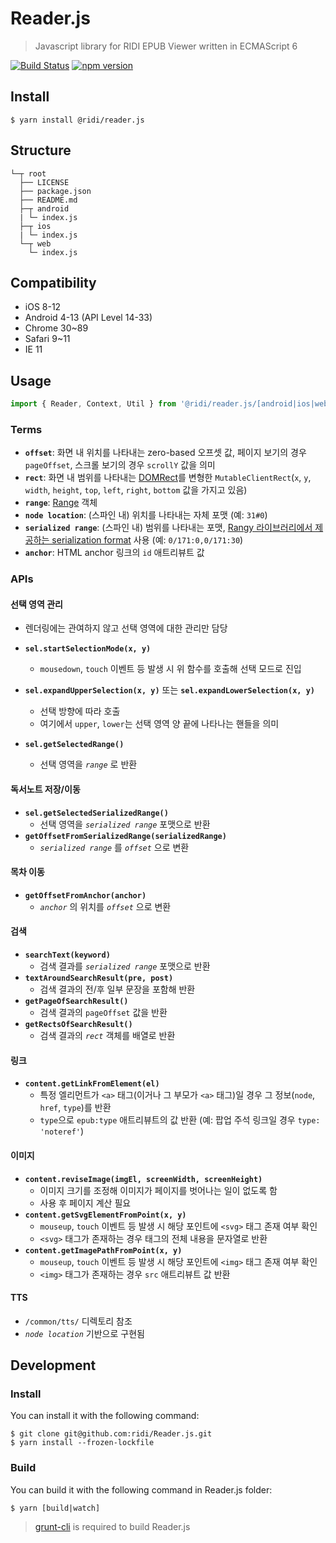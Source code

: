 # Reader.js

> Javascript library for RIDI EPUB Viewer written in ECMAScript 6

[![Build Status](https://travis-ci.com/ridi/Reader.js.svg?branch=master)](https://travis-ci.com/ridi/Reader.js)
[![npm version](https://badge.fury.io/js/%40ridi%2Freader.js.svg)](https://badge.fury.io/js/%40ridi%2Freader.js)

## Install

```
$ yarn install @ridi/reader.js
```

## Structure

```
└─┬ root
  ├── LICENSE
  ├── package.json
  ├── README.md
  ├─┬ android
  | └─ index.js
  ├─┬ ios
  | └─ index.js
  └─┬ web
    └─ index.js
```

## Compatibility

- iOS 8-12
- Android 4-13 (API Level 14-33)
- Chrome 30~89
- Safari 9~11
- IE 11

## Usage

```js
import { Reader, Context, Util } from '@ridi/reader.js/[android|ios|web]';
```

### Terms

- **`offset`**: 화면 내 위치를 나타내는 zero-based 오프셋 값, 페이지 보기의 경우 `pageOffset`, 스크롤 보기의 경우 `scrollY` 값을 의미
- **`rect`**: 화면 내 범위를 나타내는 [DOMRect](https://developer.mozilla.org/en-US/docs/Web/API/DOMRect)를 변형한 `MutableClientRect`(`x`, `y`, `width`, `height`, `top`, `left`, `right`, `bottom` 값을 가지고 있음)
- **`range`**: [Range](https://developer.mozilla.org/ko/docs/Web/API/Range) 객체
- **`node location`**: (스파인 내) 위치를 나타내는 자체 포맷 (예: `31#0`)
- **`serialized range`**: (스파인 내) 범위를 나타내는 포맷, [Rangy 라이브러리에서 제공하는 serialization format](https://github.com/timdown/rangy/wiki/Serializer-Module#serialization-format) 사용 (예: `0/171:0,0/171:30`)
- **`anchor`**: HTML anchor 링크의 `id` 애트리뷰트 값

### APIs

#### 선택 영역 관리

- 렌더링에는 관여하지 않고 선택 영역에 대한 관리만 담당

- **`sel.startSelectionMode(x, y)`**
    - `mousedown`, `touch` 이벤트 등 발생 시 위 함수를 호출해 선택 모드로 진입
- **`sel.expandUpperSelection(x, y)`** 또는 **`sel.expandLowerSelection(x, y)`**
	- 선택 방향에 따라 호출
	- 여기에서 `upper`, `lower`는 선택 영역 양 끝에 나타나는 핸들을 의미
- **`sel.getSelectedRange()`**
	- 선택 영역을 *`range`* 로 반환

#### 독서노트 저장/이동

- **`sel.getSelectedSerializedRange()`**
	- 선택 영역을 *`serialized range`* 포맷으로 반환
- **`getOffsetFromSerializedRange(serializedRange)`**
	- *`serialized range`* 를 *`offset`* 으로 변환

#### 목차 이동

- **`getOffsetFromAnchor(anchor)`**
	- *`anchor`* 의 위치를  *`offset`* 으로 변환

#### 검색

- **`searchText(keyword)`**
	- 검색 결과를 *`serialized range`* 포맷으로 반환
- **`textAroundSearchResult(pre, post)`**
	- 검색 결과의 전/후 일부 문장을 포함해 반환
- **`getPageOfSearchResult()`**
	- 검색 결과의 `pageOffset` 값을 반환
- **`getRectsOfSearchResult()`**
	- 검색 결과의 *`rect`* 객체를 배열로 반환

#### 링크

- **`content.getLinkFromElement(el)`**
	- 특정 엘리먼트가 `<a>` 태그(이거나 그 부모가 `<a>` 태그)일 경우 그 정보(`node`, `href`, `type`)를 반환
	- `type`으로 `epub:type` 애트리뷰트의 값 반환 (예: 팝업 주석 링크일 경우 `type: 'noteref'`)

#### 이미지

- **`content.reviseImage(imgEl, screenWidth, screenHeight)`**
    - 이미지 크기를 조정해 이미지가 페이지를 벗어나는 일이 없도록 함
    - 사용 후 페이지 계산 필요
- **`content.getSvgElementFromPoint(x, y)`**
	- `mouseup`, `touch` 이벤트 등 발생 시 해당 포인트에 `<svg>` 태그 존재 여부 확인
	- `<svg>` 태그가 존재하는 경우 태그의 전체 내용을 문자열로 반환
- **`content.getImagePathFromPoint(x, y)`**
	- `mouseup`, `touch` 이벤트 등 발생 시 해당 포인트에 `<img>` 태그 존재 여부 확인
	- `<img>` 태그가 존재하는 경우 `src` 애트리뷰트 값 반환

#### TTS

- `/common/tts/` 디렉토리 참조
- *`node location`* 기반으로 구현됨

## Development

### Install

You can install it with the following command:
```
$ git clone git@github.com:ridi/Reader.js.git
$ yarn install --frozen-lockfile
```

### Build

You can build it with the following command in Reader.js folder:
```
$ yarn [build|watch]
```
> [grunt-cli](https://github.com/gruntjs/grunt-cli) is required to build Reader.js

